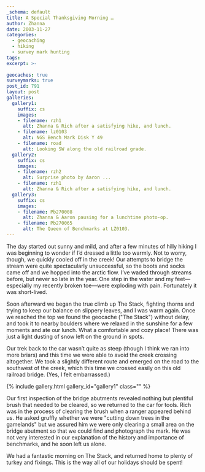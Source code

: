 ```yaml
---
_schema: default
title: A Special Thanksgiving Morning …
author: Zhanna
date: 2003-11-27
categories:
  - geocaching
  - hiking
  - survey mark hunting
tags:
excerpt: >- 
  
geocaches: true
surveymarks: true
post_id: 791
layout: post
galleries:
  gallery1:
    suffix: cs
    images:
    - filename: rzh1
      alt: Zhanna & Rich after a satisfying hike, and lunch.
    - filename: lz0103
      alt: NGS Bench Mark Disk Y 49
    - filename: road
      alt: Looking SW along the old railroad grade. 
  gallery2:
    suffix: cs
    images:
    - filename: rzh2
      alt: Surprise photo by Aaron ...
    - filename: rzh1
      alt: Zhanna & Rich after a satisfying hike, and lunch.  
  gallery3:
    suffix: cs
    images:
    - filename: Pb270008
      alt: Zhanna & Aaron pausing for a lunchtime photo-op.
    - filename: Pb270065
      alt: The Queen of Benchmarks at LZ0103.               
---
```


The day started out sunny and mild, and after a few minutes of hilly hiking I was beginning to wonder if I’d dressed a little too warmly. Not to worry, though, we quickly cooled off in the creek! Our attempts to bridge the stream were quite spectacularly unsuccessful, so the boots and socks came off and we hopped into the arctic flow. I’ve waded through streams before, but never so late in the year. One step in the water and my feet—especially my recently broken toe—were exploding with pain. Fortunately it was short-lived. 

Soon afterward we began the true climb up The Stack, fighting thorns and trying to keep our balance on slippery leaves, and I was warm again. Once we reached the top we found the geocache ("The Stack") without delay, and took it to nearby boulders where we relaxed in the sunshine for a few moments and ate our lunch. What a comfortable and cozy place! There was just a light dusting of snow left on the ground in spots. 

Our trek back to the car wasn’t quite as steep (though I think we ran into more briars) and this time we were able to avoid the creek crossing altogether. We took a slightly different route and emerged on the road to the southwest of the creek, which this time we crossed easily on this old railroad bridge. (Yes, I felt embarrassed.)

{% include gallery.html gallery_id="gallery1" class="" %}

Our first inspection of the bridge abutments revealed nothing but plentiful brush that needed to be cleared, so we returned to the car for tools. Rich was in the process of clearing the brush when a ranger appeared behind us. He asked gruffly whether we were "cutting down trees in the gamelands" but we assured him we were only clearing a small area on the bridge abutment so that we could find and photograph the mark. He was not very interested in our explanation of the history and importance of benchmarks, and he soon left us alone.

We had a fantastic morning on The Stack, and returned home to plenty of turkey and fixings. This is the way all of our holidays should be spent!
